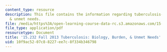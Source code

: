 ```yaml
---
content_type: resource
description: This file contains the information regarding tuberculosis- biology, burden,
  & unmet needs.
file: /media/https%3A/open-learning-course-data-rc.s3.amazonaws.com/15-232-business-model-innovation-global-health-in-frontier-markets-fall-2013/10f9ac5207c88227ee7c8f334b346798_MIT15_232F13_a1_tb_02.pdf
file_type: application/pdf
resourcetype: Document
title: '15.232 Fall 2013 Tuberculosis: Biology, Burden, & Unmet Needs'
uid: 10f9ac52-07c8-8227-ee7c-8f334b346798
---
```

